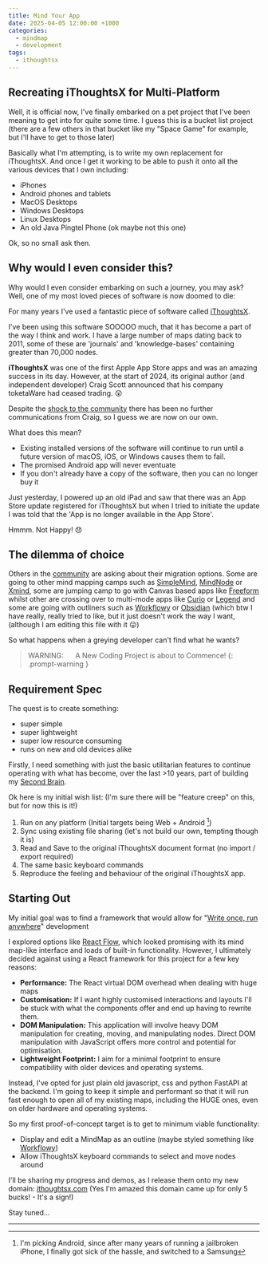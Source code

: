 ```yaml
---
title: Mind Your App
date: 2025-04-05 12:00:00 +1000
categories:
  - mindmap
  - development
tags:
  - ithoughtsx
---
```


## Recreating iThoughtsX for Multi-Platform 

Well, it is official now, I've finally embarked on a pet project that I've been meaning to get into for quite some time. I guess this is a bucket list project (there are a few others in that bucket like my "Space Game" for example, but I'll have to get to those later)

Basically what I'm attempting, is to write my own replacement for iThoughtsX. And once I get it working to be able to push it onto all the various devices that I own including:

* iPhones
* Android phones and tablets
* MacOS Desktops
* Windows Desktops
* Linux Desktops
* An old Java Pingtel Phone (ok maybe not this one)

Ok, so no small ask then.

## Why would I even consider this?

Why would I even consider embarking on such a journey, you may ask? Well, one of my most loved pieces of software is now doomed to die:

For many years I've used a fantastic piece of software called [iThoughtsX](https://toketaware.com).

I've been using this software SOOOOO much, that it has become a part of the way I think and work. I have a large number of maps dating back to 2011, some of these are 'journals' and 'knowledge-bases' containing greater than 70,000 nodes.

**iThoughtsX** was one of the first Apple App Store apps and was an amazing success in its day. However, at the start of 2024, its original author (and independent developer) Craig Scott announced that his company toketaWare had ceased trading. :astonished:

Despite the [shock to the community](https://tidbits.com/2024/02/24/toketaware-shuts-down-orphaning-ithoughtsx-mind-mapping-software/) there has been no further communications from Craig, so I guess we are now on our own. 

What does this mean?

* Existing installed versions of the software will continue to run until a future version of macOS, iOS, or Windows
  causes them to fail.
* The promised Android app will never eventuate
* If you don't already have a copy of the software, then you can no longer buy it

Just yesterday, I powered up an old iPad and saw that there was an App Store update registered for iThoughtsX but when I tried to initiate the update I was told that the 'App is no longer available in the App Store'. 

Hmmm. Not Happy! :disappointed:

## The dilemma of choice

Others in the [community](https://talk.macpowerusers.com/t/toketaware-is-out-of-business-and-along-with-it-ithoughtsx/36169/4) are asking about their migration options. Some are going to other mind mapping camps such as [SimpleMind](https://simplemind.eu/), [MindNode](https://www.mindnode.com/) or [Xmind](https://xmind.app/), some are jumping camp to go with Canvas based apps like [Freeform](https://apps.apple.com/us/app/freeform/id6443742539) whilst other are crossing over to multi-mode apps like [Curio](https://www.zengobi.com/curio/) or [Legend](https://legendapp.com/) and some are going with outliners such as [Workflowy](https://workflowy.com/) or [Obsidian](https://obsidian.md/) (which btw I have really, really tried to like, but it just doesn't work the way I want, (although I am editing this file with it :stuck_out_tongue:)

So what happens when a greying developer can't find what he wants?

> WARNING: &nbsp;&nbsp;&nbsp;&nbsp; A New Coding Project is about to Commence!
{: .prompt-warning }

## Requirement Spec

The quest is to create something:
* super simple
* super lightweight
* super low resource consuming
* runs on new and old devices alike
 
Firstly, I need something with just the basic utilitarian features to continue operating with what has become, over the last >10 years, part of building my [Second Brain](https://www.buildingasecondbrain.com/).

Ok here is my initial wish list: (I'm sure there will be "feature creep" on this, but for now this is it!)

1. Run on any platform (Initial targets being Web + Android [^1])
2. Sync using existing file sharing (let's not build our own, tempting though it is)
3. Read and Save to the original iThoughtsX document format (no import / export required)
4. The same basic keyboard commands
5. Reproduce the feeling and behaviour of the original iThoughtsX app.

## Starting Out

My initial goal was to find a framework that would allow for "[Write once, run anywhere](https://en.wikipedia.org/wiki/Write_once,_run_anywhere)" development

I explored options like  [React Flow](https://reactflow.dev/), which looked promising with its mind map-like interface and loads of built-in functionality. However, I ultimately decided against using a React framework for this project for a few key reasons:

- **Performance:** The React virtual DOM overhead when dealing with huge maps
- **Customisation:** If I want highly customised interactions and layouts I'll be stuck with what the components offer and end up having to rewrite them.
- **DOM Manipulation:** This application will involve heavy DOM manipulation for creating, moving, and manipulating nodes. Direct DOM manipulation with JavaScript offers more control and potential for optimisation.
- **Lightweight Footprint:** I aim for a minimal footprint to ensure compatibility with older devices and operating systems.

Instead, I've opted for just plain old javascript, css and python FastAPI at the backend. I'm going to keep it simple and performant so that it will run fast enough to open all of my existing maps, including the HUGE ones, even on older hardware and operating systems.

So my first proof-of-concept target is to get to minimum viable functionality:

* Display and edit a MindMap as an outline (maybe styled something like [Workflowy](https://workflowy.com/))
* Allow iThoughtsX keyboard commands to select and move nodes around

I'll be sharing my progress and demos, as I release them onto my new domain: [ithoughtsx.com](https://ithoughtsx.com)
(Yes I'm amazed this domain came up for only 5 bucks! - It's a sign!)

Stay tuned...

----
[^1]: I'm picking Android, since after many years of running a jailbroken iPhone, I finally got sick of the hassle, and switched to a Samsung
